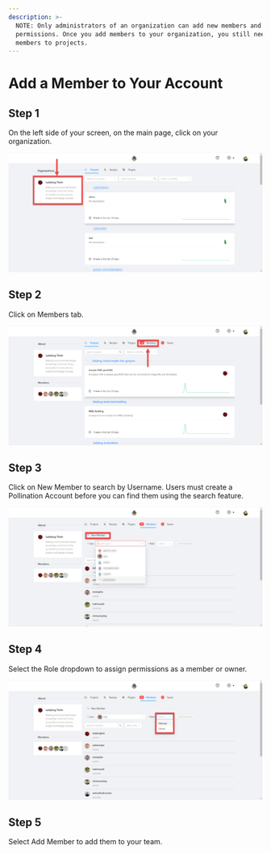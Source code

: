 ```yaml
---
description: >-
  NOTE: Only administrators of an organization can add new members and manage
  permissions. Once you add members to your organization, you still need to add
  members to projects.
---
```


# Add a Member to Your Account

## Step 1

On the left side of your screen, on the main page, click on your organization. 

![](../.gitbook/assets/image%20%2813%29.png)

## Step 2

Click on Members tab.

![](../.gitbook/assets/image%20%286%29.png)

## Step 3

Click on New Member to search by Username.  Users must create a Pollination Account before you can find them using the search feature. 

![](../.gitbook/assets/image%20%282%29.png)

## Step 4

Select the Role dropdown to assign permissions as a member or owner.

![](../.gitbook/assets/image%20%2816%29.png)

## Step 5

Select Add Member to add them to your team. 

